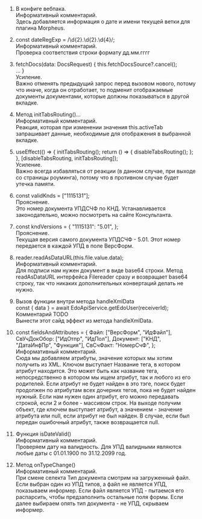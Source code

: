 

1. В конфиге вебпака.   
    Информативный комментарий.  
    Здесь добавляется информация о дате и имени текущей ветки для плагина Morpheus.


2. const dateRegExp = /\d{2}\.\d{2}\.\d{4}/;  
   Информативный комментарий.  
   Проверка соответствия строки формату дд.мм.гггг


3. fetchDocs(data: DocsRequest) {
    this.fetchDocsSource?.cancel();  
    ... }  
    Усиление.  
    Важно отменять предыдущий запрос перед вызовом нового, потому что иначе, когда он отработает, то подменит
    отображаемые документы документами, которые должны показываться в другой вкладке.


4. Метод initTabsRouting()...  
    Информативный комментарий.  
    Реакция, которая при изменении значения this.activeTab запрашивает данные, необходимые для отображения
    в выбранной вкладке.


5. useEffect(() => {
    initTabsRouting();
    return () => {
      disableTabsRouting();
    };
  }, [disableTabsRouting, initTabsRouting]);  
    Усиление.  
    Важно всегда избавляться от реакции (в данном случае, при выходе со страницы роуминга), потому 
    что в противном случае будет утечка памяти.


6. const validKnds = ["1115131"];   
    Прояснение.  
    Это номер документа УПДСЧФ по КНД. Устанавливается законодательно, можно посмотреть на сайте Консультанта.


7. const kndVersions = {
  "1115131": "5.01",
   };  
    Прояснение.  
    Текущая версия самого документа УПДСЧФ - 5.01. Этот номер передается в каждой УПД в поле ВерсФорм.   


8. reader.readAsDataURL(this.file.value.data);  
    Информативный комментарий.  
    Для подписи нам нужен документ в виде base64 строки. Метод readAsDataURL интерфейса Filereader сразу и возвращает
    base64 строку, так что никаких дополнительных конвертаций делать не нужно.


9. Вызов функции внутри метода handleXmlData  
    const { data } = await EdoApiService.getEdoUser(receiverId);  
    Комментарий TODO  
    Вынести этот сайд эффект из метода handleXmlData.


10. const fieldsAndAttributes = {
  Файл: ["ВерсФорм", "ИдФайл"],
  СвУчДокОбор: ["ИдОтпр", "ИдПол"],
  Документ: ["КНД", "ДатаИнфПр", "Функция"],
  СвСчФакт: "НомерСчФ",
    };  
    Информативный комментарий.  
    Сюда мы добавляем атрибуты, значение которых мы хотим получить из XML. Ключом выступает Название тега, в котором атрибут находится. 
    Это может быть как название тега, непосредственно в котором мы ищем атрибут, так и любого из его родителей. Если атрибут не будет найден в это тэге,
    поиск будет продолжен по атрибутам всех дочерних тегов, пока не будет найден нужный. Если нам нужен один атрибут, его можно передавать строкой,
    если 2 и более - массивом строк. На выходе получим объект, где ключем выступает атрибут, а значением - значение атрибута или null, если
    атрибут не был найден. В случае, если был передан ошибочный атрибут, также возвращается null.


11. Функция isDateValid()  
    Информативный комментарий.  
    Проверяем дату на валидность. Для УПД валидными являются любые даты с 01.01.1900 по 31.12.2099 год.


12. Метод onTypeChange()  
    Информативный комментарий.  
    При смене селекта Тип документа смотрим на загруженный файл. Если выбран один из УПД типов, а файл не является УПД,
    показываем информер. Если файл является УПД - пытаемся его распарсить, чтобы предзаполнить остальные поля формы. Если далее
    выбираем опять тип документа - не УПД, скрываем информер.  



